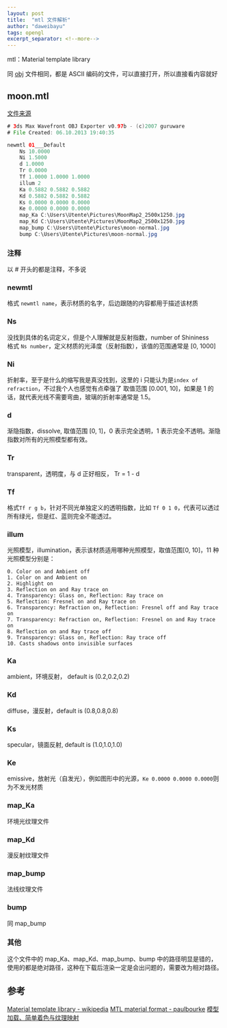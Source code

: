 ```yaml
---
layout: post
title:  "mtl 文件解析"
author: "daweibayu"
tags: opengl
excerpt_separator: <!--more-->
---
```

 <!--more-->


mtl：Material template library

同 [obj](/2023-07-07/fileobj) 文件相同，都是 ASCII 编码的文件，可以直接打开，所以直接看内容就好

## moon.mtl
[文件来源](https://free3d.com/3d-model/moon-17150.html)
```java
# 3ds Max Wavefront OBJ Exporter v0.97b - (c)2007 guruware
# File Created: 06.10.2013 19:40:35

newmtl 01___Default
	Ns 10.0000
	Ni 1.5000
	d 1.0000
	Tr 0.0000
	Tf 1.0000 1.0000 1.0000 
	illum 2
	Ka 0.5882 0.5882 0.5882
	Kd 0.5882 0.5882 0.5882
	Ks 0.0000 0.0000 0.0000
	Ke 0.0000 0.0000 0.0000
	map_Ka C:\Users\Utente\Pictures\MoonMap2_2500x1250.jpg
	map_Kd C:\Users\Utente\Pictures\MoonMap2_2500x1250.jpg
	map_bump C:\Users\Utente\Pictures\moon-normal.jpg
	bump C:\Users\Utente\Pictures\moon-normal.jpg
```


### 注释

以 \# 开头的都是注释，不多说

### newmtl
格式 ```newmtl name```，表示材质的名字，后边跟随的内容都用于描述该材质

### Ns
没找到具体的名词定义，但是个人理解就是反射指数，number of Shininess </br>
格式 ```Ns number```，定义材质的光泽度（反射指数），该值的范围通常是 [0, 1000]


### Ni
折射率，至于是什么的缩写我是真没找到，这里的 i 只能认为是```index of refraction```，不过我个人也感觉有点牵强了
取值范围 [0.001, 10]，如果是 1 的话，就代表光线不需要弯曲，玻璃的折射率通常是 1.5。


### d
渐隐指数，dissolve,
取值范围 [0, 1]，0 表示完全透明，1 表示完全不透明。渐隐指数对所有的光照模型都有效。

### Tr
transparent，透明度，与 d 正好相反， Tr = 1 - d

### Tf
格式```Tf r g b```，针对不同光单独定义的透明指数，比如 ```Tf 0 1 0```，代表可以透过所有绿光，但是红、蓝则完全不能透过。

### illum
光照模型，illumination，表示该材质适用哪种光照模型，取值范围[0, 10]，11 种光照模型分别是：
```
0. Color on and Ambient off
1. Color on and Ambient on
2. Highlight on
3. Reflection on and Ray trace on
4. Transparency: Glass on, Reflection: Ray trace on
5. Reflection: Fresnel on and Ray trace on
6. Transparency: Refraction on, Reflection: Fresnel off and Ray trace on
7. Transparency: Refraction on, Reflection: Fresnel on and Ray trace on
8. Reflection on and Ray trace off
9. Transparency: Glass on, Reflection: Ray trace off
10. Casts shadows onto invisible surfaces
```

### Ka
ambient，环境反射， default is (0.2,0.2,0.2)

### Kd
diffuse，漫反射，default is (0.8,0.8,0.8)

### Ks
specular，镜面反射, default is (1.0,1.0,1.0)

### Ke
emissive，放射光（自发光），例如图形中的光源，```Ke 0.0000 0.0000 0.0000```则为不发光材质

### map_Ka
环境光纹理文件

### map_Kd
 漫反射纹理文件

### map_bump
法线纹理文件

### bump
同 map_bump

### 其他
这个文件中的 map_Ka、map_Kd、map_bump、bump 中的路径明显是错的，使用的都是绝对路径，这种在下载后渲染一定是会出问题的，需要改为相对路径。


 ## 参考
 [Material template library - wikipedia](https://en.wikipedia.org/wiki/Wavefront_.obj_file#Material_template_library)
 [MTL material format - paulbourke](http://paulbourke.net/dataformats/mtl/)
 [模型加载、简单着色与纹理映射](https://juejin.cn/post/7189733963412275237)